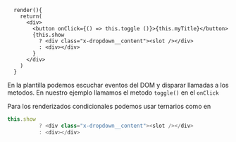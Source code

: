 ```tsx
  render(){
    return(
      <div>
        <button onClick={() => this.toggle ()}>{this.myTitle}</button>
        {this.show
          ? <div class="x-dropdown__content"><slot /></div>
          : <div></div>
        }
      </div>
    )
  }
```

En la plantilla podemos escuchar eventos del DOM y disparar llamadas a los metodos. En nuestro ejemplo llamamos el metodo `toggle()` en el `onClick`

Para los renderizados condicionales podemos usar ternarios como en
```js
this.show
          ? <div class="x-dropdown__content"><slot /></div>
          : <div></div>
```
